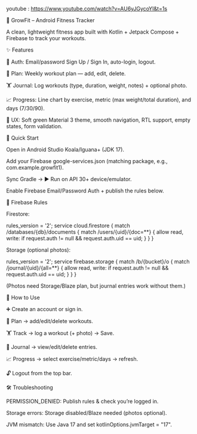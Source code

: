 youtube : https://www.youtube.com/watch?v=AU6yJGycoYI&t=1s



🌿 GrowFit – Android Fitness Tracker

A clean, lightweight fitness app built with Kotlin + Jetpack Compose + Firebase to track your workouts.



✨ Features

🔐 Auth: Email/password Sign Up / Sign In, auto-login, logout.

📅 Plan: Weekly workout plan — add, edit, delete.

🏋️ Journal: Log workouts (type, duration, weight, notes) + optional photo.

📈 Progress: Line chart by exercise, metric (max weight/total duration), and days (7/30/90).

🎨 UX: Soft green Material 3 theme, smooth navigation, RTL support, empty states, form validation.



🚀 Quick Start

Open in Android Studio Koala/Iguana+ (JDK 17).

Add your Firebase google-services.json (matching package, e.g., com.example.growfit1).

Sync Gradle → ▶ Run on API 30+ device/emulator.

Enable Firebase Email/Password Auth + publish the rules below.



🔧 Firebase Rules


Firestore:

rules_version = '2';
service cloud.firestore {
  match /databases/{db}/documents {
    match /users/{uid}/{doc=**} {
      allow read, write: if request.auth != null && request.auth.uid == uid;
    }
  }
}



Storage (optional photos):

rules_version = '2';
service firebase.storage {
  match /b/{bucket}/o {
    match /journal/{uid}/{all=**} {
      allow read, write: if request.auth != null && request.auth.uid == uid;
    }
  }
}




(Photos need Storage/Blaze plan, but journal entries work without them.)

🧭 How to Use

➕ Create an account or sign in.

📅 Plan → add/edit/delete workouts.

🏋️ Track → log a workout (+ photo) → Save.

📓 Journal → view/edit/delete entries.

📈 Progress → select exercise/metric/days → refresh.

🔓 Logout from the top bar.



🛠️ Troubleshooting

PERMISSION_DENIED: Publish rules & check you’re logged in.

Storage errors: Storage disabled/Blaze needed (photos optional).

JVM mismatch: Use Java 17 and set kotlinOptions.jvmTarget = "17".
